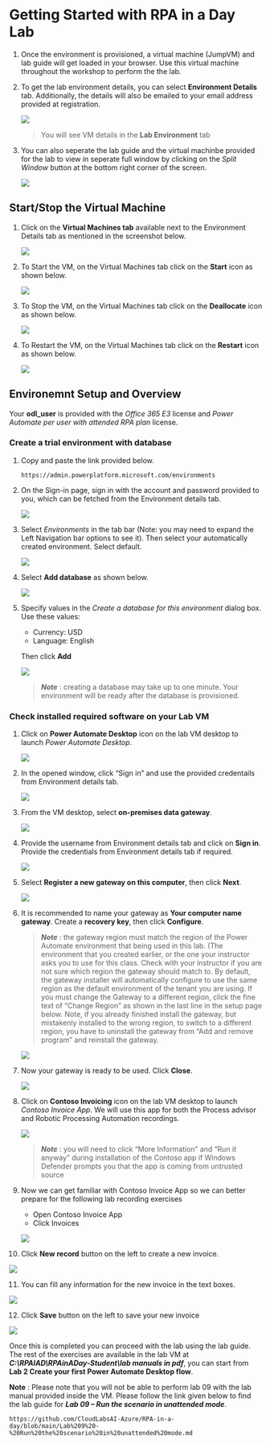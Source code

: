 
# Getting Started with RPA in a Day Lab

1. Once the environment is provisioned, a virtual machine (JumpVM) and lab guide will get loaded in your browser. Use this virtual machine throughout the workshop to perform the the lab.

2. To get the lab environment details, you can select **Environment Details** tab. Additionally, the details will also be emailed to your email address provided at registration.

   ![](images/v2-1.png)
 
   > You will see VM details in the **Lab Environment** tab

3. You can also seperate the lab guide and the virtual machinbe provided for the lab to view in seperate full window by clicking on the *Split Window* button at the bottom right corner of the screen.

   ![](images/v2-2.png)
 
## Start/Stop the Virtual Machine
1. Click on the  **Virtual Machines tab** available next to the Environment Details tab as mentioned in the screenshot below.

   ![](images/lab-resources.png)

2. To Start the VM, on the Virtual Machines tab click on the **Start** icon as shown below.

   ![](images/vm-start.png)

3. To Stop the VM, on the Virtual Machines tab click on the **Deallocate** icon as shown below.

   ![](images/vm-stop.png)

4. To Restart the VM, on the Virtual Machines tab click on the **Restart** icon as shown below.

   ![](images/vm-restart.png)

## Environemnt Setup and Overview
Your **odl_user** is provided with the *Office 365 E3* license and *Power Automate per user with attended RPA plan* license.

### Create a trial environment with database

1. Copy and paste the link provided below.

   ```
   https://admin.powerplatform.microsoft.com/environments
   ```
   
2. On the Sign-in page, sign in with the account and password provided to you, which can be fetched from the Environment details tab.

   ![](images/powerapps-signin.png)

3. Select *Environments* in the tab bar (Note: you may need to expand the Left Navigation bar options to see it). Then select your automatically created environment. Select default.

   ![](images/pwerapps-env.png)

4. Select **Add database** as shown below.

   ![](images/add-database.png)

5. Specify values in the *Create a database for this environment* dialog box. Use these values:
   
   * Currency: USD
   * Language: English
   
   Then click **Add**

   ![](images/database.png)

   > ***Note*** : creating a database may take up to one minute. Your environment will be ready after the database is provisioned.

### Check installed required software on your Lab VM

1. Click on **Power Automate Desktop** icon on the lab VM desktop to launch *Power Automate Desktop*. 

   ![](images/power-automate.png)

2. In the opened window, click “Sign in” and use the provided credentails from Environment details tab.

   ![](images/power-automate-signin.png)

3. From the VM desktop, select **on-premises data gateway**.

   ![](images/1.6.png)

4. Provide the username from Environment details tab and click on **Sign in**. Provide the credentials from Environment details tab if required.

   ![](images/data-gateway-signin.png)

5. Select **Register a new gateway on this computer**, then click **Next**.

   ![](images/gateway-register.png)

6. It is recommended to name your gateway as **Your computer name gateway**. Create a **recovery key**, then click **Configure**.
   
   > ***Note*** : the gateway region must match the region of the Power Automate environment that being used in this lab. (The environment that you created earlier, or the one your instructor asks you to use for this class. Check with your instructor if you are not sure which region the gateway should match to. By default, the gateway installer will automatically configure to use the same region as the default environment of the tenant you are using. If you must change the Gateway to a different region, click the fine text of “Change Region” as shown in the last line in the setup page below. Note, if you already finished install the gateway, but mistakenly installed to the wrong region, to switch to a different region, you have to uninstall the gateway from “Add and remove program” and reinstall the gateway.

   ![](images/gateway-config.png)

7. Now your gateway is ready to be used. Click **Close**.

   ![](images/gateway-summary.png)

8. Click on **Contoso Invoicing** icon on the lab VM desktop to launch *Contoso Invoice App*. We will use this app for both the Process advisor and Robotic Processing Automation recordings.

   ![](images/contoso-invoicing.png)

   > ***Note*** : you will need to click “More Information” and “Run it anyway” during installation of the Contoso app if Windows Defender prompts you that the app is coming from untrusted source

9. Now we can get familiar with Contoso Invoice App so we can better prepare for the following lab recording exercises

   * Open Contoso Invoice App
   * Click Invoices

   ![](images/invoice-1.png)

10. Click **New record** button on the left to create a new invoice.

   ![](images/invoice-2.png)

11. You can fill any information for the new invoice in the text boxes.

   ![](images/invoice-3.png)

12. Click **Save** button on the left to save your new invoice

   ![](images/invoice-4.png)
   
Once this is completed you can proceed with the lab using the lab guide. The rest of the exercises are available in the lab VM at ***C:\RPAIAD\RPAinADay-Student\lab manuals in pdf***, you can start from **Lab 2 Create your first Power Automate Desktop flow**.

**Note** : Please note that you will not be able to perform lab 09 with the lab manual provided inside the VM. Please follow the link given below to find the lab guide for ***Lab 09 – Run the scenario in unattended mode***.

 ```
 https://github.com/CloudLabsAI-Azure/RPA-in-a-day/blob/main/Lab%209%20-%20Run%20the%20scenario%20in%20unattended%20mode.md
 ```

